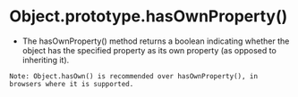 # Object.prototype.hasOwnProperty()

- The hasOwnProperty() method returns a boolean indicating whether the object has the specified property as its own property (as opposed to inheriting it).

```
Note: Object.hasOwn() is recommended over hasOwnProperty(), in browsers where it is supported.
```
